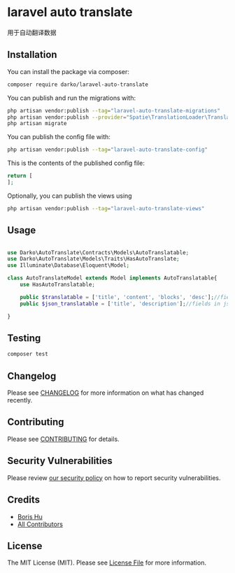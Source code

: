 # laravel auto translate

用于自动翻译数据

## Installation

You can install the package via composer:

```bash
composer require darko/laravel-auto-translate
```

You can publish and run the migrations with:

```bash
php artisan vendor:publish --tag="laravel-auto-translate-migrations"
php artisan vendor:publish --provider="Spatie\TranslationLoader\TranslationServiceProvider" --tag="migrations"
php artisan migrate
```

You can publish the config file with:

```bash
php artisan vendor:publish --tag="laravel-auto-translate-config"
```

This is the contents of the published config file:

```php
return [
];
```

Optionally, you can publish the views using

```bash
php artisan vendor:publish --tag="laravel-auto-translate-views"
```

## Usage

```php

use Darko\AutoTranslate\Contracts\Models\AutoTranslatable;
use Darko\AutoTranslate\Models\Traits\HasAutoTranslate;
use Illuminate\Database\Eloquent\Model;

class AutoTranslateModel extends Model implements AutoTranslatable{
    use HasAutoTranslatable;

    public $translatable = ['title', 'content', 'blocks', 'desc'];//fields can be translated
    public $json_translatable = ['title', 'description'];//fields in json keys can be translated

}
```

## Testing

```bash
composer test
```

## Changelog

Please see [CHANGELOG](CHANGELOG.md) for more information on what has changed recently.

## Contributing

Please see [CONTRIBUTING](CONTRIBUTING.md) for details.

## Security Vulnerabilities

Please review [our security policy](../../security/policy) on how to report security vulnerabilities.

## Credits

-   [Boris Hu](https://github.com/hubo502)
-   [All Contributors](../../contributors)

## License

The MIT License (MIT). Please see [License File](LICENSE.md) for more information.

